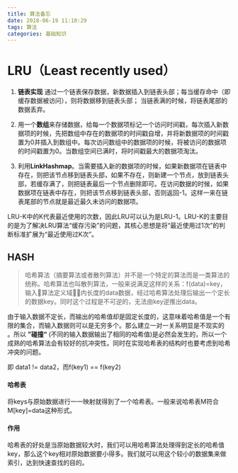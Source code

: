 ```yaml
---
title: 算法备忘
date: 2018-06-19 11:10:29
tags: 算法
categories: 基础知识
---
```


# LRU（Least recently used）

1. **链表实现** 通过一个链表保存数据，新数据插入到链表头部；每当缓存命中（即缓存数据被访问），则将数据移到链表头部； 当链表满的时候，将链表尾部的数据丢弃。 

2. 用一个**数组**来存储数据，给每一个数据项标记一个访问时间戳，每次插入新数据项的时候，先把数组中存在的数据项的时间戳自增，并将新数据项的时间戳置为0并插入到数组中。每次访问数组中的数据项的时候，将被访问的数据项的时间戳置为0。当数组空间已满时，将时间戳最大的数据项淘汰。

3. 利用**LinkHashmap**。当需要插入新的数据项的时候，如果新数据项在链表中存在，则把该节点移到链表头部，如果不存在，则新建一个节点，放到链表头部，若缓存满了，则把链表最后一个节点删除即可。在访问数据的时候，如果数据项在链表中存在，则把该节点移到链表头部，否则返回-1。这样一来在链表尾部的节点就是最近最久未访问的数据项。


LRU-K中的K代表最近使用的次数，因此LRU可以认为是LRU-1。LRU-K的主要目的是为了解决LRU算法“缓存污染”的问题，其核心思想是将“最近使用过1次”的判断标准扩展为“最近使用过K次”。

## HASH

> 哈希算法（摘要算法或者散列算法）并不是一个特定的算法而是一类算法的统称。哈希算法也叫散列算法，一般来说满足这样的关系：f(data)=key，输入算法定义域内长度的data数据，经过哈希算法处理后输出一个定长的数据key。同时这个过程是不可逆的，无法由key逆推出data。

由于输入数据不定长，而输出的哈希值却是固定长度的，这意味着哈希值是一个有限的集合，而输入数据则可以是无穷多个。那么建立一对一关系明显是不现实的
。所以 **”碰撞“** (不同的输入数据输出了相同的哈希值)是必然会发生的，所以一个成熟的哈希算法会有较好的抗冲突性。同时在实现哈希表的结构时也要考虑到哈希冲突的问题。

即 data1 != data2，而f(key1) == f(key2)

#### 哈希表

将keys与原始数据进行一一映射就得到了一个哈希表。一般来说哈希表M符合M[key]=data这种形式。

#### 作用

哈希表的好处是当原始数据较大时，我们可以用哈希算法处理得到定长的哈希值key，那么这个key相对原始数据要小得多。我们就可以用这个较小的数据集来做索引，达到快速查找的目的。